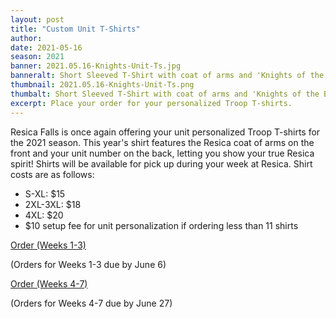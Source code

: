 ```yaml
---
layout: post
title: "Custom Unit T-Shirts"
author:
date: 2021-05-16
season: 2021
banner: 2021.05.16-Knights-Unit-Ts.jpg
banneralt: Short Sleeved T-Shirt with coat of arms and 'Knights of the Bushkill'
thumbnail: 2021.05.16-Knights-Unit-Ts.png
thumbalt: Short Sleeved T-Shirt with coat of arms and 'Knights of the Bushkill'
excerpt: Place your order for your personalized Troop T-shirts.
---
```


Resica Falls is once again offering your unit personalized Troop T-shirts for the 2021 season. This year's shirt features the Resica coat of arms on the front and your unit number on the back, letting you show your true Resica spirit! Shirts will be available for pick up during your week at Resica. Shirt costs are as follows:

<ul>
  <li>S-XL: $15</li>
  <li>2XL-3XL: $18</li>
  <li>4XL: $20</li>
  <li>$10 setup fee for unit personalization if ordering less than 11 shirts</li>
</ul>



<div class="text-center"><a href="https://colbsa.doubleknot.com/event/2021-resica-falls-summer-camp-troop-tshirt-weeks-1-3-only/2820970" class="btn btn-primary m-3">Order (Weeks 1-3)</a></div>

<p class="text-center">(Orders for Weeks 1-3 due by June 6)</p>

<div class="text-center"><a href="https://colbsa.doubleknot.com/event/2021-resica-falls-summer-camp-troop-tshirt-weeks-4-7-only/2820972I" class="btn btn-primary m-3">Order (Weeks 4-7)</a></div>

<p class="text-center">(Orders for Weeks 4-7 due by June 27)</p>
